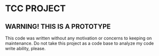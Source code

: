 TCC PROJECT
===========
WARNING! THIS IS A PROTOTYPE
----------------------------
This code was written without any motivation or concerns to keeping on maintenance.
Do not take this project as a code base to analyze my code write ability, please.